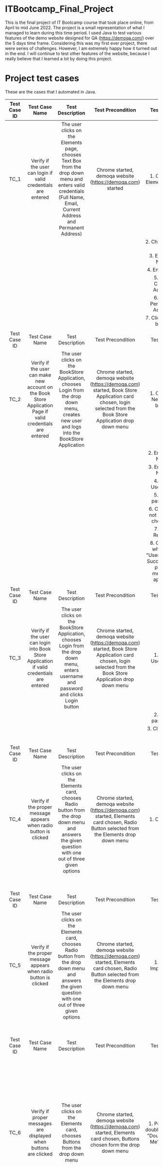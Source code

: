 # ITBootcamp_Final_Project
This is the final project of IT Bootcamp course that took place online, from April to mid June 2022. 
The project is a small representation of what I managed to learn during this time period.
I used Java to test various features of the demo website designed for QA (https://demoqa.com/) over the 5 days time frame. 
Considering this was my first ever project, there were series of challenges. However, I am extremely happy how it turned out in the end.
I will continue to test other features of the website, because I really believe that I learned a lot by doing this project.
# Project test cases
These are the cases that I automated in Java.


| Test Case   ID |                                                 Test Case Name                                                |                                                                             Test   Description                                                                            |                                                                         Test   Precondition                                                                        |                                        Test Steps                                        |          Test Data          |                                                                                                         Expected Result                                                                                                         |                                      Actual Result                                      | Status |
|:--------------:|:-------------------------------------------------------------------------------------------------------------:|:-------------------------------------------------------------------------------------------------------------------------------------------------------------------------:|:------------------------------------------------------------------------------------------------------------------------------------------------------------------:|:----------------------------------------------------------------------------------------:|:---------------------------:|:-------------------------------------------------------------------------------------------------------------------------------------------------------------------------------------------------------------------------------:|:---------------------------------------------------------------------------------------:|:------:|
|      TC_1      |                        Verify if the user can login if valid   credentials are entered                        | The user clicks on the Elements page, chooses   Text Box from the drop down menu and enters valid credentials (Full Name,   Email, Current Address and Permanent Address) |                                                    Chrome started, demoqa website   (https://demoqa.com) started                                                   | 1. Click the Elements   page                                                             |                             |                                                                   Full name, Email, Current Address and Permanent   Address must appear in the text box below                                                                   | Full name, Email, Current Address and Permanent   Address  appear in the text box below |  Pass  |
|                |                                                                                                               |                                                                                                                                                                           |                                                                                                                                                                    | 2. Choose Text Box                                                                       |                             |                                                                                                                                                                                                                                 |                                                                                         |        |
|                |                                                                                                               |                                                                                                                                                                           |                                                                                                                                                                    | 3. Enter Full Name                                                                       |            Nikola           |                                                                                                                                                                                                                                 |                                                                                         |        |
|                |                                                                                                               |                                                                                                                                                                           |                                                                                                                                                                    | 4. Enter Email                                                                           |       1312@google.com       |                                                                                                                                                                                                                                 |                                                                                         |        |
|                |                                                                                                               |                                                                                                                                                                           |                                                                                                                                                                    | 5. Enter Current Address                                                                 |       Current address       |                                                                                                                                                                                                                                 |                                                                                         |        |
|                |                                                                                                               |                                                                                                                                                                           |                                                                                                                                                                    | 6. Enter Permanent Address                                                               |      Permanent address      |                                                                                                                                                                                                                                 |                                                                                         |        |
|                |                                                                                                               |                                                                                                                                                                           |                                                                                                                                                                    | 7. Click Submit button                                                                   |                             |                                                                                                                                                                                                                                 |                                                                                         |        |
|                |                                                                                                               |                                                                                                                                                                           |                                                                                                                                                                    |                                                                                          |                             |                                                                                                                                                                                                                                 |                                                                                         |        |
| Test Case   ID |                                                 Test Case Name                                                |                                                                             Test   Description                                                                            |                                                                         Test   Precondition                                                                        |                                        Test Steps                                        |          Test Data          |                                                                                                         Expected Result                                                                                                         |                                      Actual Result                                      | Status |
|      TC_2      | Verify if the user can make new account on the   Book Store Application Page if valid credentials are entered |             The user clicks on the BookStore Application,   chooses Login from the drop down menu, creates new user and logs into the   BookStore Application             | Chrome started, demoqa website   (https://demoqa.com) started, Book Store Application card chosen, login   selected from the Book Store Application drop down menu | 1. Click the New User   button                                                           |                             |                                                                                            The user must be registered on the website                                                                                           |                          The user is registered on the website                          |  Pass  |
|                |                                                                                                               |                                                                                                                                                                           |                                                                                                                                                                    | 2. Enter First Name                                                                      |            Nikola           |                                                                                                                                                                                                                                 |                                                                                         |        |
|                |                                                                                                               |                                                                                                                                                                           |                                                                                                                                                                    | 3. Enter Last Name                                                                       |            Popov            |                                                                                                                                                                                                                                 |                                                                                         |        |
|                |                                                                                                               |                                                                                                                                                                           |                                                                                                                                                                    | 4. Enter Username                                                                        |            Sijak            |                                                                                                                                                                                                                                 |                                                                                         |        |
|                |                                                                                                               |                                                                                                                                                                           |                                                                                                                                                                    | 5. Enter password                                                                        |           Asd1312!          |                                                                                                                                                                                                                                 |                                                                                         |        |
|                |                                                                                                               |                                                                                                                                                                           |                                                                                                                                                                    | 6. Click "I'm not a robot" checkbox                                                      |                             |                                                                                                                                                                                                                                 |                                                                                         |        |
|                |                                                                                                               |                                                                                                                                                                           |                                                                                                                                                                    | 7. Click Register                                                                        |                             |                                                                                                                                                                                                                                 |                                                                                         |        |
|                |                                                                                                               |                                                                                                                                                                           |                                                                                                                                                                    | 8. Click OK   when the "User Register Successfully" pop up message appears               |                             |                                                                                                                                                                                                                                 |                                                                                         |        |
|                |                                                                                                               |                                                                                                                                                                           |                                                                                                                                                                    |                                                                                          |                             |                                                                                                                                                                                                                                 |                                                                                         |        |
| Test Case   ID |                                                 Test Case Name                                                |                                                                             Test   Description                                                                            |                                                                         Test   Precondition                                                                        |                                        Test Steps                                        |          Test Data          |                                                                                                         Expected Result                                                                                                         |                                      Actual Result                                      | Status |
|      TC_3      |          Verify if the user can login into Book Store   Application if valid credentials are entered          |               The user clicks on the BookStore Application,   chooses Login from the drop down menu, enters username and password and   clicks Login button               | Chrome started, demoqa website   (https://demoqa.com) started, Book Store Application card chosen, login   selected from the Book Store Application drop down menu | 1.  Enter Username                                                                       |            Sijak            |                                                                                                       The user must login                                                                                                       |                                     The user logs in                                    |  Pass  |
|                |                                                                                                               |                                                                                                                                                                           |                                                                                                                                                                    | 2. Enter password                                                                        |           Asd1312!          |                                                                                                                                                                                                                                 |                                                                                         |        |
|                |                                                                                                               |                                                                                                                                                                           |                                                                                                                                                                    | 3. Click Login                                                                           |                             |                                                                                                                                                                                                                                 |                                                                                         |        |
|                |                                                                                                               |                                                                                                                                                                           |                                                                                                                                                                    |                                                                                          |                             |                                                                                                                                                                                                                                 |                                                                                         |        |
|                |                                                                                                               |                                                                                                                                                                           |                                                                                                                                                                    |                                                                                          |                             |                                                                                                                                                                                                                                 |                                                                                         |        |
|                |                                                                                                               |                                                                                                                                                                           |                                                                                                                                                                    |                                                                                          |                             |                                                                                                                                                                                                                                 |                                                                                         |        |
|                |                                                                                                               |                                                                                                                                                                           |                                                                                                                                                                    |                                                                                          |                             |                                                                                                                                                                                                                                 |                                                                                         |        |
|                |                                                                                                               |                                                                                                                                                                           |                                                                                                                                                                    |                                                                                          |                             |                                                                                                                                                                                                                                 |                                                                                         |        |
|                |                                                                                                               |                                                                                                                                                                           |                                                                                                                                                                    |                                                                                          |                             |                                                                                                                                                                                                                                 |                                                                                         |        |
| Test Case   ID |                                                 Test Case Name                                                |                                                                             Test   Description                                                                            |                                                                         Test   Precondition                                                                        |                                        Test Steps                                        |          Test Data          |                                                                                                         Expected Result                                                                                                         |                                      Actual Result                                      | Status |
|      TC_4      |                      Verify if the proper message appears when radio   button is clicked                      |         The user clicks on the Elements card, chooses   Radio button from the drop down menu and answers the given question with one   out of three given options         |            Chrome started, demoqa website   (https://demoqa.com) started, Elements card chosen, Radio Button selected   from the Elements drop down menu           | 1.  Click Yes                                                                            |                             |                                                                                        The message "You have selected Yes"   must appear                                                                                        |                      The message "You have selected Yes"   appears                      |  Pass  |
|                |                                                                                                               |                                                                                                                                                                           |                                                                                                                                                                    |                                                                                          |                             |                                                                                                                                                                                                                                 |                                                                                         |        |
|                |                                                                                                               |                                                                                                                                                                           |                                                                                                                                                                    |                                                                                          |                             |                                                                                                                                                                                                                                 |                                                                                         |        |
|                |                                                                                                               |                                                                                                                                                                           |                                                                                                                                                                    |                                                                                          |                             |                                                                                                                                                                                                                                 |                                                                                         |        |
|                |                                                                                                               |                                                                                                                                                                           |                                                                                                                                                                    |                                                                                          |                             |                                                                                                                                                                                                                                 |                                                                                         |        |
|                |                                                                                                               |                                                                                                                                                                           |                                                                                                                                                                    |                                                                                          |                             |                                                                                                                                                                                                                                 |                                                                                         |        |
|                |                                                                                                               |                                                                                                                                                                           |                                                                                                                                                                    |                                                                                          |                             |                                                                                                                                                                                                                                 |                                                                                         |        |
|                |                                                                                                               |                                                                                                                                                                           |                                                                                                                                                                    |                                                                                          |                             |                                                                                                                                                                                                                                 |                                                                                         |        |
|                |                                                                                                               |                                                                                                                                                                           |                                                                                                                                                                    |                                                                                          |                             |                                                                                                                                                                                                                                 |                                                                                         |        |
| Test Case   ID |                                                 Test Case Name                                                |                                                                             Test   Description                                                                            |                                                                         Test   Precondition                                                                        |                                        Test Steps                                        |          Test Data          |                                                                                                         Expected Result                                                                                                         |                                      Actual Result                                      | Status |
|      TC_5      |                      Verify if the proper message appears when radio   button is clicked                      |         The user clicks on the Elements card, chooses   Radio button from the drop down menu and answers the given question with one   out of three given options         |            Chrome started, demoqa website   (https://demoqa.com) started, Elements card chosen, Radio Button selected   from the Elements drop down menu           | 1.  Click Impressive                                                                     |                             |                                                                                     The message "You have selected   Impressive" must appear                                                                                    |                   The message "You have selected   Impressive" appears                  |  Pass  |
|                |                                                                                                               |                                                                                                                                                                           |                                                                                                                                                                    |                                                                                          |                             |                                                                                                                                                                                                                                 |                                                                                         |        |
|                |                                                                                                               |                                                                                                                                                                           |                                                                                                                                                                    |                                                                                          |                             |                                                                                                                                                                                                                                 |                                                                                         |        |
|                |                                                                                                               |                                                                                                                                                                           |                                                                                                                                                                    |                                                                                          |                             |                                                                                                                                                                                                                                 |                                                                                         |        |
|                |                                                                                                               |                                                                                                                                                                           |                                                                                                                                                                    |                                                                                          |                             |                                                                                                                                                                                                                                 |                                                                                         |        |
|                |                                                                                                               |                                                                                                                                                                           |                                                                                                                                                                    |                                                                                          |                             |                                                                                                                                                                                                                                 |                                                                                         |        |
|                |                                                                                                               |                                                                                                                                                                           |                                                                                                                                                                    |                                                                                          |                             |                                                                                                                                                                                                                                 |                                                                                         |        |
|                |                                                                                                               |                                                                                                                                                                           |                                                                                                                                                                    |                                                                                          |                             |                                                                                                                                                                                                                                 |                                                                                         |        |
|                |                                                                                                               |                                                                                                                                                                           |                                                                                                                                                                    |                                                                                          |                             |                                                                                                                                                                                                                                 |                                                                                         |        |
| Test Case   ID |                                                 Test Case Name                                                |                                                                             Test   Description                                                                            |                                                                         Test   Precondition                                                                        |                                        Test Steps                                        |          Test Data          |                                                                                                         Expected Result                                                                                                         |                                      Actual Result                                      | Status |
|      TC_6      |                       Verify if proper messages are displayed when   buttons are clicked                      |                                              The user clicks on the Elements card, chooses   Buttons from the drop down menu                                              |                    Chrome started, demoqa website   (https://demoqa.com) started, Elements card chosen, Buttons chosen form the   drop down menu                   | 1. Perform a double   click on "Double Click Me" button                                  |                             | After double click a message: "You have   done a double click" must appear. After right click a message: "You   have done a right click" must appear. After left click a message:   "You have done a dynamic click" must appear |                                     Messages appear                                     |  Pass  |
|                |                                                                                                               |                                                                                                                                                                           |                                                                                                                                                                    | 2. Perform a right click on "Right Click Me" button                                      |                             |                                                                                                                                                                                                                                 |                                                                                         |        |
|                |                                                                                                               |                                                                                                                                                                           |                                                                                                                                                                    | 3, Perform a left click on "Click me" button                                             |                             |                                                                                                                                                                                                                                 |                                                                                         |        |
|                |                                                                                                               |                                                                                                                                                                           |                                                                                                                                                                    |                                                                                          |                             |                                                                                                                                                                                                                                 |                                                                                         |        |
|                |                                                                                                               |                                                                                                                                                                           |                                                                                                                                                                    |                                                                                          |                             |                                                                                                                                                                                                                                 |                                                                                         |        |
|                |                                                                                                               |                                                                                                                                                                           |                                                                                                                                                                    |                                                                                          |                             |                                                                                                                                                                                                                                 |                                                                                         |        |
|                |                                                                                                               |                                                                                                                                                                           |                                                                                                                                                                    |                                                                                          |                             |                                                                                                                                                                                                                                 |                                                                                         |        |
|                |                                                                                                               |                                                                                                                                                                           |                                                                                                                                                                    |                                                                                          |                             |                                                                                                                                                                                                                                 |                                                                                         |        |
|                |                                                                                                               |                                                                                                                                                                           |                                                                                                                                                                    |                                                                                          |                             |                                                                                                                                                                                                                                 |                                                                                         |        |
| Test Case   ID |                                                 Test Case Name                                                |                                                                             Test   Description                                                                            |                                                                         Test   Precondition                                                                        |                                        Test Steps                                        |          Test Data          |                                                                                                         Expected Result                                                                                                         |                                      Actual Result                                      | Status |
|      TC_7      |                                        Add new user to Web Tables Page                                        |                                             The user clicks on the Elements card, chooses   Web Tables from the drop down menu                                            |                  Chrome started, demoqa website   (https://demoqa.com) started, Elements card chosen, Web Tables chosen from   the drop down menu                  | 1. Click Add button                                                                      |                             |                                                                                             New user must be added to the Web Table                                                                                             |                            The user is added to the Web Table                           |  Pass  |
|                |                                                                                                               |                                                                                                                                                                           |                                                                                                                                                                    | 2. Enter first name                                                                      |            Nikola           |                                                                                                                                                                                                                                 |                                                                                         |        |
|                |                                                                                                               |                                                                                                                                                                           |                                                                                                                                                                    | 3. Enter last name                                                                       |            Popov            |                                                                                                                                                                                                                                 |                                                                                         |        |
|                |                                                                                                               |                                                                                                                                                                           |                                                                                                                                                                    | 4. Enter email                                                                           | KsenijaPajcinFan@google.com |                                                                                                                                                                                                                                 |                                                                                         |        |
|                |                                                                                                               |                                                                                                                                                                           |                                                                                                                                                                    | 5. Enter age                                                                             |              32             |                                                                                                                                                                                                                                 |                                                                                         |        |
|                |                                                                                                               |                                                                                                                                                                           |                                                                                                                                                                    | 6. Enter salary                                                                          |             1312            |                                                                                                                                                                                                                                 |                                                                                         |        |
|                |                                                                                                               |                                                                                                                                                                           |                                                                                                                                                                    | 7. Enter department                                                                      |              QA             |                                                                                                                                                                                                                                 |                                                                                         |        |
|                |                                                                                                               |                                                                                                                                                                           |                                                                                                                                                                    | 8. Click   Submit button                                                                 |                             |                                                                                                                                                                                                                                 |                                                                                         |        |
|                |                                                                                                               |                                                                                                                                                                           |                                                                                                                                                                    |                                                                                          |                             |                                                                                                                                                                                                                                 |                                                                                         |        |
| Test Case   ID |                                                 Test Case Name                                                |                                                                             Test   Description                                                                            |                                                                         Test   Precondition                                                                        |                                        Test Steps                                        |          Test Data          |                                                                                                         Expected Result                                                                                                         |                                      Actual Result                                      | Status |
|      TC_8      |                         Verify if the links on the Links page will send   an Api call                         |                               The user clicks on the Elements card, chooses   Links from the drop down menu and clicks the links on the page                              |                  Chrome started, demoqa website   (https://demoqa.com) started, Elements card chosen, links page chosen from   the drop down menu                  | 1. Click   "Created" link                                                                |                             |                                                                                       Proper messages for each API call link must   appear                                                                                      |                                     Messages appear                                     |  Pass  |
|                |                                                                                                               |                                                                                                                                                                           |                                                                                                                                                                    | 2. Click "No Content" link                                                               |                             |                                                                                                                                                                                                                                 |                                                                                         |        |
|                |                                                                                                               |                                                                                                                                                                           |                                                                                                                                                                    | 3. Click "Moved" link                                                                    |                             |                                                                                                                                                                                                                                 |                                                                                         |        |
|                |                                                                                                               |                                                                                                                                                                           |                                                                                                                                                                    | 4. Click "Bad Request" link                                                              |                             |                                                                                                                                                                                                                                 |                                                                                         |        |
|                |                                                                                                               |                                                                                                                                                                           |                                                                                                                                                                    | 5. Click "Unauthorized" link                                                             |                             |                                                                                                                                                                                                                                 |                                                                                         |        |
|                |                                                                                                               |                                                                                                                                                                           |                                                                                                                                                                    | 6. Click "Forbidden" link                                                                |                             |                                                                                                                                                                                                                                 |                                                                                         |        |
|                |                                                                                                               |                                                                                                                                                                           |                                                                                                                                                                    | 7. Click "Not found" link                                                                |                             |                                                                                                                                                                                                                                 |                                                                                         |        |
|                |                                                                                                               |                                                                                                                                                                           |                                                                                                                                                                    |                                                                                          |                             |                                                                                                                                                                                                                                 |                                                                                         |        |
|                |                                                                                                               |                                                                                                                                                                           |                                                                                                                                                                    |                                                                                          |                             |                                                                                                                                                                                                                                 |                                                                                         |        |
| Test Case   ID |                                                 Test Case Name                                                |                                                                             Test   Description                                                                            |                                                                         Test   Precondition                                                                        |                                        Test Steps                                        |          Test Data          |                                                                                                         Expected Result                                                                                                         |                                      Actual Result                                      | Status |
|      TC_9      |                                 Verify if alert button is working as intended                                 |                                      The user clicks on the Elements card, chooses   Alerts, Frame & Windows from the drop down menu                                      |                  Chrome started, demoqa website   (https://demoqa.com) started, Elements card chosen, links page chosen from   the drop down menu                  | 1.   Click "Click Me" button next to "Click Button to see   alert" message               |                             |                                                                               Pop up window "You clicked a button"   must appear after clicking "                                                                               |                                      Pop up appears                                     |  Pass  |
|                |                                                                                                               |                                                                                                                                                                           |                                                                                                                                                                    |                                                                                          |                             |                                                                                                                                                                                                                                 |                                                                                         |        |
|                |                                                                                                               |                                                                                                                                                                           |                                                                                                                                                                    |                                                                                          |                             |                                                                                                                                                                                                                                 |                                                                                         |        |
|                |                                                                                                               |                                                                                                                                                                           |                                                                                                                                                                    |                                                                                          |                             |                                                                                                                                                                                                                                 |                                                                                         |        |
|                |                                                                                                               |                                                                                                                                                                           |                                                                                                                                                                    |                                                                                          |                             |                                                                                                                                                                                                                                 |                                                                                         |        |
|                |                                                                                                               |                                                                                                                                                                           |                                                                                                                                                                    |                                                                                          |                             |                                                                                                                                                                                                                                 |                                                                                         |        |
|                |                                                                                                               |                                                                                                                                                                           |                                                                                                                                                                    |                                                                                          |                             |                                                                                                                                                                                                                                 |                                                                                         |        |
|                |                                                                                                               |                                                                                                                                                                           |                                                                                                                                                                    |                                                                                          |                             |                                                                                                                                                                                                                                 |                                                                                         |        |
|                |                                                                                                               |                                                                                                                                                                           |                                                                                                                                                                    |                                                                                          |                             |                                                                                                                                                                                                                                 |                                                                                         |        |
| Test Case   ID |                                                 Test Case Name                                                |                                                                             Test   Description                                                                            |                                                                         Test   Precondition                                                                        |                                        Test Steps                                        |          Test Data          |                                                                                                         Expected Result                                                                                                         |                                      Actual Result                                      | Status |
|      TC_10     |                         Verify if alerts and prompt buttons are working   as intended                         |                                      The user clicks on the Elements card, chooses   Alerts, Frame & Windows from the drop down menu                                      |                  Chrome started, demoqa website   (https://demoqa.com) started, Elements card chosen, links page chosen from   the drop down menu                  | 1.   Click "Click Me" button next to "On button click, prompt box   will appear" message |                             |                                               Pop up window where you have to enter your name   must appear. After entering your name a message "You entered   (name)" must appear                                              |                                  Pop up messages appear                                 |  Pass  |
|                |                                                                                                               |                                                                                                                                                                           |                                                                                                                                                                    |                                                                                          |                             |                                                                                                                                                                                                                                 |                                                                                         |        |
|                |                                                                                                               |                                                                                                                                                                           |                                                                                                                                                                    |                                                                                          |                             |                                                                                                                                                                                                                                 |                                                                                         |        |
|                |                                                                                                               |                                                                                                                                                                           |                                                                                                                                                                    |                                                                                          |                             |                                                                                                                                                                                                                                 |                                                                                         |        |
|                |                                                                                                               |                                                                                                                                                                           |                                                                                                                                                                    |                                                                                          |                             |                                                                                                                                                                                                                                 |                                                                                         |        |
|                |                                                                                                               |                                                                                                                                                                           |                                                                                                                                                                    |                                                                                          |                             |                                                                                                                                                                                                                                 |                                                                                         |        |
|                |                                                                                                               |                                                                                                                                                                           |                                                                                                                                                                    |                                                                                          |                             |                                                                                                                                                                                                                                 |                                                                                         |        |
|                |                                                                                                               |                                                                                                                                                                           |                                                                                                                                                                    |                                                                                          |                             |                                                                                                                                                                                                                                 |                                                                                         |        |
|                |                                                                                                               |                                                                                                                                                                           |                                                                                                                                                                    |                                                                                          |                             |                                                                                                                                                                                                                                 |                                                                                         |        |
| Test Case   ID |                                                 Test Case Name                                                |                                                                             Test   Description                                                                            |                                                                         Test   Precondition                                                                        |                                        Test Steps                                        |          Test Data          |                                                                                                         Expected Result                                                                                                         |                                      Actual Result                                      | Status |
|      TC_11     |                Verify if the user can login into Book Store if   valid credentials are entered                |                                       The user clicks on the Elements card, chooses   Book Store Application from the drop down menu                                      |                                  Chrome started, demoqa website   (https://demoqa.com) started, Book Store Application card chosen                                 | 1.   Enter username                                                                      |            Sijak            |                                                                                            The user must login if the account exists.                                                                                           |                                    The user logs in.                                    |  Pass  |
|                |                                                                                                               |                                                                                                                                                                           |                                                                                                                                                                    | 2. Enter password                                                                        |           Asd1312!          |                                                                                                                                                                                                                                 |                                                                                         |        |
|                |                                                                                                               |                                                                                                                                                                           |                                                                                                                                                                    | 3. Click login button                                                                    |                             |                                                                                                                                                                                                                                 |                                                                                         |        |
|                |                                                                                                               |                                                                                                                                                                           |                                                                                                                                                                    |                                                                                          |                             |                                                                                                                                                                                                                                 |                                                                                         |        |
|                |                                                                                                               |                                                                                                                                                                           |                                                                                                                                                                    |                                                                                          |                             |                                                                                                                                                                                                                                 |                                                                                         |        |
|                |                                                                                                               |                                                                                                                                                                           |                                                                                                                                                                    |                                                                                          |                             |                                                                                                                                                                                                                                 |                                                                                         |        |
|                |                                                                                                               |                                                                                                                                                                           |                                                                                                                                                                    |                                                                                          |                             |                                                                                                                                                                                                                                 |                                                                                         |        |
|                |                                                                                                               |                                                                                                                                                                           |                                                                                                                                                                    |                                                                                          |                             |                                                                                                                                                                                                                                 |                                                                                         |        |
|                |                                                                                                               |                                                                                                                                                                           |                                                                                                                                                                    |                                                                                          |                             |                                                                                                                                                                                                                                 |                                                                                         |        |
| Test Case   ID |                                                 Test Case Name                                                |                                                                             Test   Description                                                                            |                                                                         Test   Precondition                                                                        |                                        Test Steps                                        |          Test Data          |                                                                                                         Expected Result                                                                                                         |                                      Actual Result                                      | Status |
|      TC_12     |                Verify if the user can use the use the search   box to find certain book author.               |                                       The user clicks on the Elements card, chooses   Book Store Application from the drop down menu                                      |                                  Chrome started, demoqa website   (https://demoqa.com) started, Book Store Application card chosen                                 | 1.   Type in the author in the search box                                                |         Rauschmayer         |                                                                                  The book "Speaking JavaScript" must   appear in the book list                                                                                  |                                    The book appears.                                    |  Pass  |
|                |                                                                                                               |                                                                                                                                                                           |                                                                                                                                                                    | 2. Click search button                                                                   |                             |                                                                                                                                                                                                                                 |                                                                                         |        |
|                |                                                                                                               |                                                                                                                                                                           |                                                                                                                                                                    |                                                                                          |                             |                                                                                                                                                                                                                                 |                                                                                         |        |
|                |                                                                                                               |                                                                                                                                                                           |                                                                                                                                                                    |                                                                                          |                             |                                                                                                                                                                                                                                 |                                                                                         |        |
|                |                                                                                                               |                                                                                                                                                                           |                                                                                                                                                                    |                                                                                          |                             |                                                                                                                                                                                                                                 |                                                                                         |        |
|                |                                                                                                               |                                                                                                                                                                           |                                                                                                                                                                    |                                                                                          |                             |                                                                                                                                                                                                                                 |                                                                                         |        |
|                |                                                                                                               |                                                                                                                                                                           |                                                                                                                                                                    |                                                                                          |                             |                                                                                                                                                                                                                                 |                                                                                         |        |
|                |                                                                                                               |                                                                                                                                                                           |                                                                                                                                                                    |                                                                                          |                             |                                                                                                                                                                                                                                 |                                                                                         |        |

# Credits

I had a great experience during the course. The teachers and everyone from https://itbootcamp.rs/ were absolutelly fantastic, and I really learned a lot of new things.
